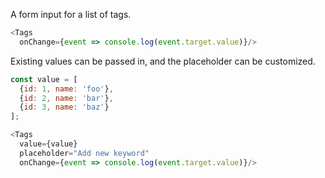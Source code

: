 A form input for a list of tags.

```js
<Tags 
  onChange={event => console.log(event.target.value)}/>
```

Existing values can be passed in, and the placeholder can be customized.

```js
const value = [
  {id: 1, name: 'foo'}, 
  {id: 2, name: 'bar'}, 
  {id: 3, name: 'baz'}
];

<Tags 
  value={value}
  placeholder="Add new keyword"
  onChange={event => console.log(event.target.value)}/>
```
